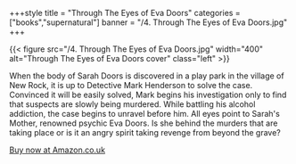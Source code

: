 +++style
title = "Through The Eyes of Eva Doors"
categories = ["books","supernatural"]
banner = "/4. Through The Eyes of Eva Doors.jpg"
+++

{{< figure src="/4. Through The Eyes of Eva Doors.jpg" width="400" alt="Through The Eyes of Eva Doors cover" class="left" >}}

When the body of Sarah Doors is discovered in a play park in the village of New Rock, it is up to Detective Mark Henderson to solve the case. Convinced it will be easily solved, Mark begins his investigation only to find that suspects are slowly being murdered. While battling his alcohol addiction, the case begins to unravel before him. All eyes point to Sarah's Mother, renowned psychic Eva Doors. Is she behind the murders that are taking place or is it an angry spirit taking revenge from beyond the grave?
  
[Buy now at Amazon.co.uk](https://www.amazon.co.uk/Through-Eyes-Doors-James-Warrender/dp/150778290X)